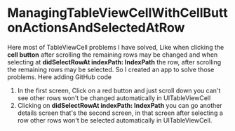 # ManagingTableViewCellWithCellButtonActionsAndSelectedAtRow
Here most of TableViewCell problems I have solved, Like when clicking the **cell button** after scrolling the remaining rows may be changed and when selecting at **didSelectRowAt indexPath: IndexPath** the row, after scrolling the remaining rows may be selected. So I created an app to solve those problems. Here adding GitHub code

1. In the first screen, Click on a red button and just scroll down you can't see other rows won't be changed automatically in UITableViewCell 
2. Clicking on **didSelectRowAt indexPath: IndexPath** you can go another details screen that's the second screen, in that screen after selecting a row other rows won't be selected automatically in UITableViewCell. 
